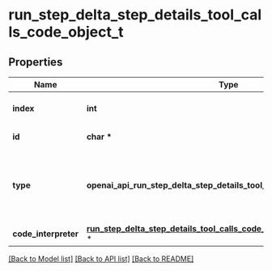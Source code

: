 # run_step_delta_step_details_tool_calls_code_object_t

## Properties
Name | Type | Description | Notes
------------ | ------------- | ------------- | -------------
**index** | **int** | The index of the tool call in the tool calls array. | 
**id** | **char \*** | The ID of the tool call. | [optional] 
**type** | **openai_api_run_step_delta_step_details_tool_calls_code_object_TYPE_e** | The type of tool call. This is always going to be &#x60;code_interpreter&#x60; for this type of tool call. | 
**code_interpreter** | [**run_step_delta_step_details_tool_calls_code_object_code_interpreter_t**](run_step_delta_step_details_tool_calls_code_object_code_interpreter.md) \* |  | [optional] 

[[Back to Model list]](../README.md#documentation-for-models) [[Back to API list]](../README.md#documentation-for-api-endpoints) [[Back to README]](../README.md)


